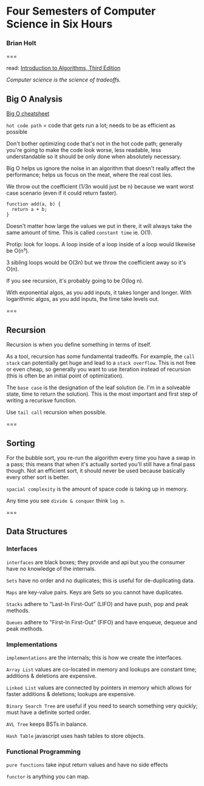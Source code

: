 # Four Semesters of Computer Science in Six Hours

### Brian Holt

===

read: [Introduction to Algorithms, Third Edition](https://mitpress.mit.edu/books/introduction-algorithms)

*Computer science is the science of tradeoffs.*


## Big O Analysis

[Big O cheatsheet](http://bigocheatsheet.com/)

`hot code path` = code that gets run a lot; needs to be as efficient as possible

Don't bother optimizing code that's not in the hot code path; generally you're going to make the code look worse, less readable, less understandable so it should be only done when absolutely necessary.

Big O helps us ignore the noise in an algorithm that doesn't really affect the performance; helps us focus on the meat, where the real cost lies.

We throw out the coefficient (1/3n would just be n) because we want worst case scenario (even if it could return faster).


``` 
function add(a, b) {
  return a + b;
}
```

Doesn't matter how large the values we put in there, it will always take the same amount of time. This is called `constant time` ie. O(1).

Protip: look for loops. A loop inside of a loop inside of a loop would likewise be O(n³).

3 sibling loops would be O(3n) but we throw the coefficient away so it's O(n).

If you see recursion, it's probably going to be O(log n).

With exponential algos, as you add inputs, it takes longer and longer. With logarithmic algos, as you add inputs, the time take levels out.

===

## Recursion

Recursion is when you define something in terms of itself.

As a tool, recursion has some fundamental tradeoffs. For example, the `call stack` can potentially get huge and lead to a `stack overflow`. This is not free or even cheap, so generally you want to use iteration instead of recursion (this is often be an initial point of optimization).

The `base case` is the designation of the leaf solution (ie. I'm in a solveable state, time to return the solution). This is the most important and first step of writing a recurisve function.

Use `tail call` recursion when possible.

===

## Sorting

For the bubble sort, you re-run the algorithm every time you have a swap in a pass; this means that when it's actually sorted you'll still have a final pass though. Not an efficient sort, it should never be used because basically every other sort is better.


`spacial complexity` is the amount of space code is taking up in memory.

Any time you see `divide & conquer` think `log n`.

===

## Data Structures

### Interfaces

`interfaces` are black boxes; they provide and api but you the consumer have no knowledge of the internals.

`Sets` have no order and no duplicates; this is useful for de-duplicating data.

`Maps` are key-value pairs. Keys are Sets so you cannot have duplicates.

`Stacks` adhere to "Last-In First-Out" (LIFO) and have push, pop and peak methods. 

`Queues` adhere to "First-In First-Out" (FIFO) and have enqueue, dequeue and peak methods. 

### Implementations

`implementations` are the internals; this is how we create the interfaces.

`Array List` values are co-located in memory and lookups are constant time; additions & deletions are expensive.

`Linked List` values are connected by pointers in memory which allows for faster additions & deletions; lookups are expensive. 

`Binary Search Tree` are useful if you need to search something very quickly; must have a definite sorted order.

`AVL Tree` keeps BSTs in balance.

`Hash Table` javascript uses hash tables to store objects.

### Functional Programming

`pure functions` take input return values and have no side effects

`functor` is anything you can map.

